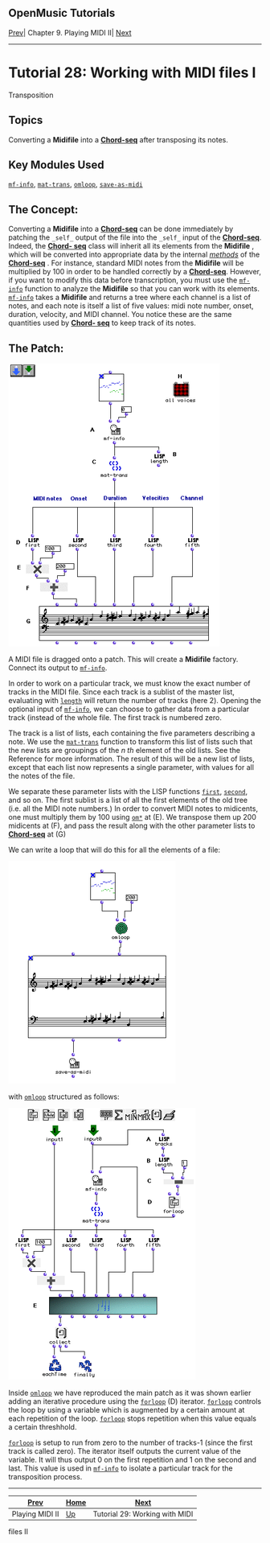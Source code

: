 OpenMusic Tutorials  
---  
[Prev](tut.gen.28-29)| Chapter 9. Playing MIDI II|
[Next](tut.gen.29)  
  
* * *

# Tutorial 28: Working with MIDI files I

Transposition

## Topics

Converting a **Midifile** into a [**Chord-seq**](chord-seq) after
transposing its notes.

## Key Modules Used

[`mf-info`](mf-info), [`mat-trans`](mat-trans),
[`omloop`](omloop), [`save-as-midi`](save-as-midi)

## The Concept:

Converting a **Midifile** into a [**Chord-seq**](chord-seq) can be done
immediately by patching the `_self_` output of the file into the `_self_`
input of the [**Chord-seq**](chord-seq). Indeed, the [**Chord-
seq**](chord-seq) class will inherit all its elements from the
**Midifile** , which will be converted into appropriate data by the internal
[_methods_](glossary#METHOD) of the [**Chord-seq**](chord-seq) . For
instance, standard MIDI notes from the **Midifile** will be multiplied by 100
in order to be handled correctly by a [**Chord-seq**](chord-seq).
However, if you want to modify this data before transcription, you must use
the [`mf-info`](mf-info) function to analyze the **Midifile** so that you
can work with its elements. [`mf-info`](mf-info) takes a **Midifile** and
returns a tree where each channel is a list of notes, and each note is itself
a list of five values: midi note number, onset, duration, velocity, and MIDI
channel. You notice these are the same quantities used by [**Chord-
seq**](chord-seq) to keep track of its notes.

## The Patch:

![](figures/tutorials/general/28a.png)

A MIDI file is dragged onto a patch. This will create a **Midifile** factory.
Connect its output to [`mf-info`](mf-info).

In order to work on a particular track, we must know the exact number of
tracks in the MIDI file. Since each track is a sublist of the master list,
evaluating with [`length`](length) will return the number of tracks (here
2). Opening the optional input of [`mf-info`](mf-info), we can choose to
gather data from a particular track (instead of the whole file. The first
track is numbered zero.

The track is a list of lists, each containing the five parameters describing a
note. We use the [`mat-trans`](mat-trans) function to transform this list
of lists such that the new lists are groupings of the _n th_ element of the
old lists. See the Reference for more information. The result of this will be
a new list of lists, except that each list now represents a single parameter,
with values for all the notes of the file.

We separate these parameter lists with the LISP functions
[`first`](first), [`second`](second), and so on. The first sublist
is a list of all the first elements of the old tree (i.e. all the MIDI note
numbers.) In order to convert MIDI notes to midicents, one must multiply them
by 100 using [`om*`](ommultiply) at (E). We transpose them up 200
midicents at (F), and pass the result along with the other parameter lists to
[**Chord-seq**](chord-seq) at (G)

We can write a loop that will do this for all the elements of a file:

![](figures/tutorials/general/28b.png)

with [`omloop`](omloop) structured as follows:

![](figures/tutorials/general/28c.png)

Inside [`omloop`](omloop) we have reproduced the main patch as it was
shown earlier adding an iterative procedure using the
[`forloop`](forloop) (D) iterator. [`forloop`](forloop) controls the
loop by using a variable which is augmented by a certain amount at each
repetition of the loop. [`forloop`](forloop) stops repetition when this
value equals a certain threshhold.

[`forloop`](forloop) is setup to run from zero to the number of tracks-1
(since the first track is called zero). The iterator itself outputs the
current value of the variable. It will thus output 0 on the first repetition
and 1 on the second and last. This value is used in [`mf-info`](mf-info)
to isolate a particular track for the transposition process.

* * *

[Prev](tut.gen.28-29)| [Home](index)| [Next](tut.gen.29)  
---|---|---  
Playing MIDI II| [Up](tut.gen.28-29)| Tutorial 29: Working with MIDI
files II

